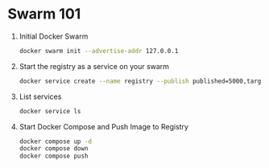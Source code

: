# Swarm 101

1. Initial Docker Swarm

   ```sh
   docker swarm init --advertise-addr 127.0.0.1
   ```

2. Start the registry as a service on your swarm

   ```sh
   docker service create --name registry --publish published=5000,target=5000 registry:2
   ```

3. List services

   ```sh
   docker service ls
   ```

4. Start Docker Compose and Push Image to Registry

   ```sh
   docker compose up -d
   docker compose down
   docker compose push
   ```
